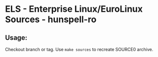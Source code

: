 # ELS - Enterprise Linux/EuroLinux Sources - hunspell-ro
 
## Usage:
  Checkout branch or tag. Use `make sources` to recreate  SOURCE0 archive.
